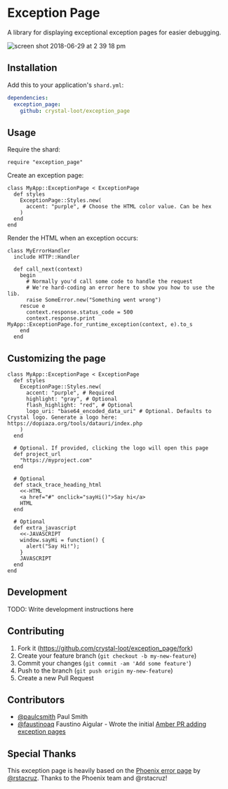 # Exception Page

A library for displaying exceptional exception pages for easier debugging.

![screen shot 2018-06-29 at 2 39 18 pm](https://user-images.githubusercontent.com/22394/42109073-6e767d06-7baa-11e8-9ec9-0a2afce605be.png)

## Installation

Add this to your application's `shard.yml`:

```yaml
dependencies:
  exception_page:
    github: crystal-loot/exception_page
```

## Usage

Require the shard:

```crystal
require "exception_page"
```

Create an exception page:

```crystal
class MyApp::ExceptionPage < ExceptionPage
  def styles
    ExceptionPage::Styles.new(
      accent: "purple", # Choose the HTML color value. Can be hex
    )
  end
end
```

Render the HTML when an exception occurs:

```crystal
class MyErrorHandler
  include HTTP::Handler

  def call_next(context)
    begin
      # Normally you'd call some code to handle the request
      # We're hard-coding an error here to show you how to use the lib.
      raise SomeError.new("Something went wrong")
    rescue e
      context.response.status_code = 500
      context.response.print MyApp::ExceptionPage.for_runtime_exception(context, e).to_s
    end
  end
```

## Customizing the page

```crystal
class MyApp::ExceptionPage < ExceptionPage
  def styles
    ExceptionPage::Styles.new(
      accent: "purple", # Required
      highlight: "gray", # Optional
      flash_highlight: "red", # Optional
      logo_uri: "base64_encoded_data_uri" # Optional. Defaults to Crystal logo. Generate a logo here: https://dopiaza.org/tools/datauri/index.php
    )
  end

  # Optional. If provided, clicking the logo will open this page
  def project_url
    "https://myproject.com"
  end

  # Optional
  def stack_trace_heading_html
    <<-HTML
    <a href="#" onclick="sayHi()">Say hi</a>
    HTML
  end

  # Optional
  def extra_javascript
    <<-JAVASCRIPT
    window.sayHi = function() {
      alert("Say Hi!");
    }
    JAVASCRIPT
  end
end
```

## Development

TODO: Write development instructions here

## Contributing

1.  Fork it (<https://github.com/crystal-loot/exception_page/fork>)
2.  Create your feature branch (`git checkout -b my-new-feature`)
3.  Commit your changes (`git commit -am 'Add some feature'`)
4.  Push to the branch (`git push origin my-new-feature`)
5.  Create a new Pull Request

## Contributors

- [@paulcsmith](https://github.com/paulcsmith) Paul Smith
- [@faustinoaq](https://github.com/faustinoaq) Faustino Aigular - Wrote the initial [Amber PR adding exception pages](https://github.com/amberframework/amber/pull/864)

## Special Thanks

This exception page is heavily based on the [Phoenix error page](https://github.com/phoenixframework/phoenix/issues/1776)
by [@rstacruz](https://github.com/rstacruz). Thanks to the Phoenix team and @rstacruz!
